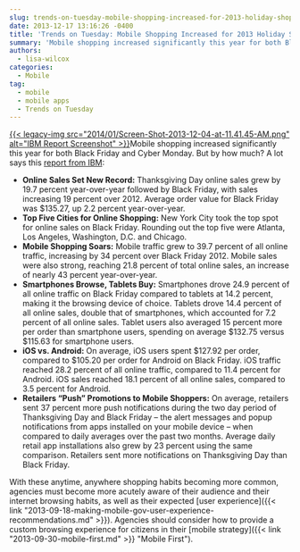 ```yaml
---
slug: trends-on-tuesday-mobile-shopping-increased-for-2013-holiday-shopping
date: 2013-12-17 13:16:26 -0400
title: 'Trends on Tuesday: Mobile Shopping Increased for 2013 Holiday Shopping'
summary: 'Mobile shopping increased significantly this year for both Black Friday and Cyber Monday. But by how much? A lot says this report from IBM: Online Sales Set New Record: Thanksgiving Day online sales grew by 19.7 percent year-over-year followed by Black Friday, with sales increasing 19 percent over 2012.'
authors:
  - lisa-wilcox
categories:
  - Mobile
tag:
  - mobile
  - mobile apps
  - Trends on Tuesday
---
```


[{{< legacy-img src="2014/01/Screen-Shot-2013-12-04-at-11.41.45-AM.png" alt="IBM Report Screenshot" >}}](https://s3.amazonaws.com/digitalgov/legacy-img/2014/01/Screen-Shot-2013-12-04-at-11.41.45-AM.png)Mobile shopping increased significantly this year for both Black Friday and Cyber Monday. But by how much? A lot says this [report from IBM](http://www-01.ibm.com/software/marketing-solutions/benchmark-reports/black-friday-2013.html):

  * **Online Sales Set New Record:** Thanksgiving Day online sales grew by 19.7 percent year-over-year followed by Black Friday, with sales increasing 19 percent over 2012. Average order value for Black Friday was $135.27, up 2.2 percent year-over-year.
  * **Top Five Cities for Online Shopping:** New York City took the top spot for online sales on Black Friday. Rounding out the top five were Atlanta, Los Angeles, Washington, D.C. and Chicago.
  * **Mobile Shopping Soars:** Mobile traffic grew to 39.7 percent of all online traffic, increasing by 34 percent over Black Friday 2012. Mobile sales were also strong, reaching 21.8 percent of total online sales, an increase of nearly 43 percent year-over-year.
  * **Smartphones Browse, Tablets Buy:** Smartphones drove 24.9 percent of all online traffic on Black Friday compared to tablets at 14.2 percent, making it the browsing device of choice. Tablets drove 14.4 percent of all online sales, double that of smartphones, which accounted for 7.2 percent of all online sales. Tablet users also averaged 15 percent more per order than smartphone users, spending on average $132.75 versus $115.63 for smartphone users.
  * **iOS vs. Android:** On average, iOS users spent $127.92 per order, compared to $105.20 per order for Android on Black Friday. iOS traffic reached 28.2 percent of all online traffic, compared to 11.4 percent for Android. iOS sales reached 18.1 percent of all online sales, compared to 3.5 percent for Android.
  * **Retailers “Push” Promotions to Mobile Shoppers:** On average, retailers sent 37 percent more push notifications during the two day period of Thanksgiving Day and Black Friday – the alert messages and popup notifications from apps installed on your mobile device – when compared to daily averages over the past two months. Average daily retail app installations also grew by 23 percent using the same comparison. Retailers sent more notifications on Thanksgiving Day than Black Friday.

With these anytime, anywhere shopping habits becoming more common, agencies must become more acutely aware of their audience and their internet browsing habits, as well as their expected [user experience]({{< link "2013-09-18-making-mobile-gov-user-experience-recommendations.md" >}}). Agencies should consider how to provide a custom browsing experience for citizens in their [mobile strategy]({{< link "2013-09-30-mobile-first.md" >}} "Mobile First").